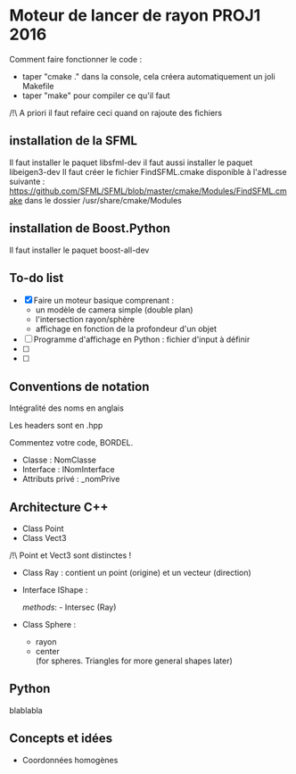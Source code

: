 ﻿# Moteur de lancer de rayon PROJ1 2016

Comment faire fonctionner le code :
- taper "cmake ." dans la console, cela créera automatiquement un joli Makefile
- taper "make" pour compiler ce qu'il faut

/!\ A priori il faut refaire ceci quand on rajoute des fichiers

## installation de la SFML
Il faut installer le paquet libsfml-dev
il faut aussi installer le paquet libeigen3-dev
Il faut créer le fichier FindSFML.cmake disponible à l'adresse suivante : https://github.com/SFML/SFML/blob/master/cmake/Modules/FindSFML.cmake dans le dossier /usr/share/cmake<votre version>/Modules

## installation de Boost.Python
Il faut installer le paquet boost-all-dev

## To-do list

- [x] Faire un moteur basique comprenant :
	- un modèle de camera simple (double plan)
	- l'intersection rayon/sphère
	- affichage en fonction de la profondeur d'un objet
- [ ] Programme d'affichage en Python : fichier d'input à définir
- [ ]
- [ ]


## Conventions de notation

Intégralité des noms en anglais

Les headers sont en .hpp

Commentez votre code, BORDEL.

- Classe :   NomClasse
- Interface : INomInterface
- Attributs privé : _nomPrive

## Architecture C++

- Class Point
- Class Vect3

/!\ Point et Vect3 sont distinctes !

- Class Ray : contient un point (origine) et un vecteur (direction)
- Interface IShape :

	_methods_:
		- Intersec (Ray)

- Class Sphere :
	- rayon
	- center  
	(for spheres. Triangles for more general shapes later)


## Python

blablabla

## Concepts et idées

- Coordonnées homogènes
